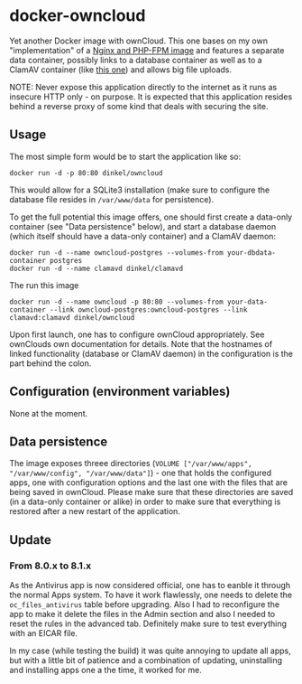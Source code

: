 docker-owncloud
===============

Yet another Docker image with ownCloud. This one bases on my own
"implementation" of a
[Nginx and PHP-FPM image](https://github.com/dinkel/docker-nginx-phpfpm) and
features a separate data container, possibly links to a database container as
well as to a ClamAV container (like
[this one](https://github.com/dinkel/docker-clamavd)) and allows big file
uploads.

NOTE: Never expose this application directly to the internet as it runs as
insecure HTTP only - on purpose. It is expected that this application resides
behind a reverse proxy of some kind that deals with securing the site.

Usage
-----

The most simple form would be to start the application like so:

    docker run -d -p 80:80 dinkel/owncloud

This would allow for a SQLite3 installation (make sure to configure the database
file resides in `/var/www/data` for persistence).

To get the full potential this image offers, one should first create a data-only
container (see "Data persistence" below), and start a database daemon (which
itself should have a data-only container) and a ClamAV daemon:

    docker run -d --name owncloud-postgres --volumes-from your-dbdata-container postgres
    docker run -d --name clamavd dinkel/clamavd

The run this image

    docker run -d --name owncloud -p 80:80 --volumes-from your-data-container --link owncloud-postgres:owncloud-postgres --link clamavd:clamavd dinkel/owncloud

Upon first launch, one has to configure ownCloud appropriately. See ownClouds
own documentation for details. Note that the hostnames of linked functionality
(database or ClamAV daemon) in the configuration is the part behind the colon.

Configuration (environment variables)
-------------------------------------

None at the moment.

Data persistence
----------------

The image exposes threee directories
(`VOLUME ["/var/www/apps", "/var/www/config", "/var/www/data"]`) - one that
holds the configured apps, one with configuration options and the last one
with the files that are being saved in ownCloud. Please make sure that these
directories are saved (in a data-only container or alike) in order to make sure
that everything is restored after a new restart of the application.

Update
------

### From 8.0.x to 8.1.x

As the Antivirus app is now considered official, one has to eanble it through
the normal Apps system. To have it work flawlessly, one needs to delete the
`oc_files_antivirus` table before upgrading. Also I had to reconfigure the app
to make it delete the files in the Admin section and also I needed to reset the
rules in the advanced tab. Definitely make sure to test everything with an EICAR
file.

In my case (while testing the build) it was quite annoying to update all apps,
but with a little bit of patience and a combination of updating, uninstalling
and installing apps one a the time, it worked for me.
